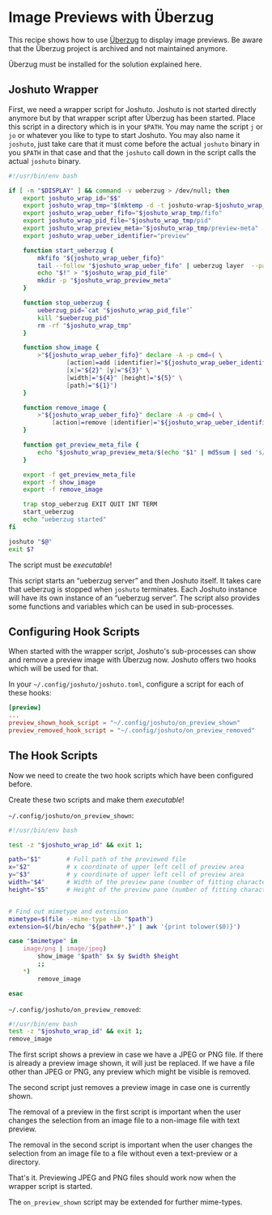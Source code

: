 # Image Previews with Überzug
This recipe shows how to use [Überzug](https://github.com/seebye/ueberzug) to display image previews.
Be aware that the Überzug project is archived and not maintained anymore.

Überzug must be installed for the solution explained here.

## Joshuto Wrapper

First, we need a wrapper script for Joshuto.
Joshuto is not started directly anymore but by that wrapper script
after Überzug has been started.
Place this script in a directory which is in your `$PATH`.
You may name the script `j` or `jo` or whatever you like to type to start Joshuto.
You may also name it `joshuto`, just take care that it
must come before the actual `joshuto` binary in you `$PATH` in that case and
that the `joshuto` call down in the script calls the actual `joshuto` binary.

```bash
#!/usr/bin/env bash

if [ -n "$DISPLAY" ] && command -v ueberzug > /dev/null; then
    export joshuto_wrap_id="$$"
    export joshuto_wrap_tmp="$(mktemp -d -t joshuto-wrap-$joshuto_wrap_id-XXXXXX)"
    export joshuto_wrap_ueber_fifo="$joshuto_wrap_tmp/fifo"
    export joshuto_wrap_pid_file="$joshuto_wrap_tmp/pid"
    export joshuto_wrap_preview_meta="$joshuto_wrap_tmp/preview-meta"
    export joshuto_wrap_ueber_identifier="preview"

    function start_ueberzug {
        mkfifo "${joshuto_wrap_ueber_fifo}"
        tail --follow "$joshuto_wrap_ueber_fifo" | ueberzug layer  --parser bash &
        echo "$!" > "$joshuto_wrap_pid_file"
        mkdir -p "$joshuto_wrap_preview_meta"
    }

    function stop_ueberzug {
        ueberzug_pid=`cat "$joshuto_wrap_pid_file"`
        kill "$ueberzug_pid"
        rm -rf "$joshuto_wrap_tmp"
    }

    function show_image {
        >"${joshuto_wrap_ueber_fifo}" declare -A -p cmd=( \
                [action]=add [identifier]="${joshuto_wrap_ueber_identifier}" \
                [x]="${2}" [y]="${3}" \
                [width]="${4}" [height]="${5}" \
                [path]="${1}")
    }

    function remove_image {
        >"${joshuto_wrap_ueber_fifo}" declare -A -p cmd=( \
            [action]=remove [identifier]="${joshuto_wrap_ueber_identifier}")
    }

    function get_preview_meta_file {
        echo "$joshuto_wrap_preview_meta/$(echo "$1" | md5sum | sed 's/ //g')"
    }

    export -f get_preview_meta_file
    export -f show_image
    export -f remove_image

    trap stop_ueberzug EXIT QUIT INT TERM
    start_ueberzug
    echo "ueberzug started"
fi

joshuto "$@"
exit $?
```

The script must be _executable_!

This script starts an “ueberzug server” and then Joshuto itself.
It takes care that ueberzug is stopped when
`joshuto` terminates.
Each Joshuto instance will have its own instance of an “ueberzug server”.
The script also provides some functions
and variables which can be used in sub-processes.

## Configuring Hook Scripts

When started with the wrapper script, Joshuto's sub-processes can show and remove a
preview image with Überzug now. Joshuto offers two hooks which will be used for that.

In your `~/.config/joshuto/joshuto.toml`, configure a script for each of these hooks:

```toml
[preview]
...
preview_shown_hook_script = "~/.config/joshuto/on_preview_shown"
preview_removed_hook_script = "~/.config/joshuto/on_preview_removed"
```

## The Hook Scripts

Now we need to create the two hook scripts which have been configured before.

Create these two scripts and make them _executable_!

`~/.config/joshuto/on_preview_shown`:

```bash
#!/usr/bin/env bash

test -z "$joshuto_wrap_id" && exit 1;

path="$1"       # Full path of the previewed file
x="$2"          # x coordinate of upper left cell of preview area
y="$3"          # y coordinate of upper left cell of preview area
width="$4"      # Width of the preview pane (number of fitting characters)
height="$5"     # Height of the preview pane (number of fitting characters)


# Find out mimetype and extension
mimetype=$(file --mime-type -Lb "$path")
extension=$(/bin/echo "${path##*.}" | awk '{print tolower($0)}')

case "$mimetype" in
    image/png | image/jpeg)
        show_image "$path" $x $y $width $height
        ;;
    *)
        remove_image

esac
```

`~/.config/joshuto/on_preview_removed`:

```bash
#!/usr/bin/env bash
test -z "$joshuto_wrap_id" && exit 1;
remove_image
```

The first script shows a preview in case we have a JPEG or PNG file.
If there is already a preview image shown, it will just be replaced.
If we have a file other than JPEG or PNG, any preview which might be
visible is removed.

The second script just removes a preview image in case one is currently shown.

The removal of a preview in the first script is important when the user changes
the selection from an image file to a non-image file with text preview.

The removal in the second script is important when the user changes the selection
from an image file to a file without even a text-preview or a directory.

That's it. Previewing JPEG and PNG files should work now when the wrapper
script is started.

The `on_preview_shown` script may be extended for further mime-types.

